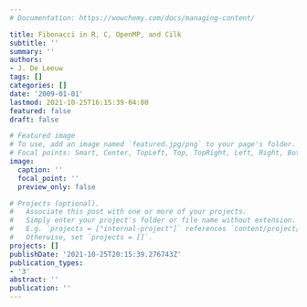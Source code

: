 ```yaml
---
# Documentation: https://wowchemy.com/docs/managing-content/

title: Fibonacci in R, C, OpenMP, and Cilk
subtitle: ''
summary: ''
authors:
- J. De Leeuw
tags: []
categories: []
date: '2009-01-01'
lastmod: 2021-10-25T16:15:39-04:00
featured: false
draft: false

# Featured image
# To use, add an image named `featured.jpg/png` to your page's folder.
# Focal points: Smart, Center, TopLeft, Top, TopRight, Left, Right, BottomLeft, Bottom, BottomRight.
image:
  caption: ''
  focal_point: ''
  preview_only: false

# Projects (optional).
#   Associate this post with one or more of your projects.
#   Simply enter your project's folder or file name without extension.
#   E.g. `projects = ["internal-project"]` references `content/project/deep-learning/index.md`.
#   Otherwise, set `projects = []`.
projects: []
publishDate: '2021-10-25T20:15:39.276743Z'
publication_types:
- '3'
abstract: ''
publication: ''
---
```

